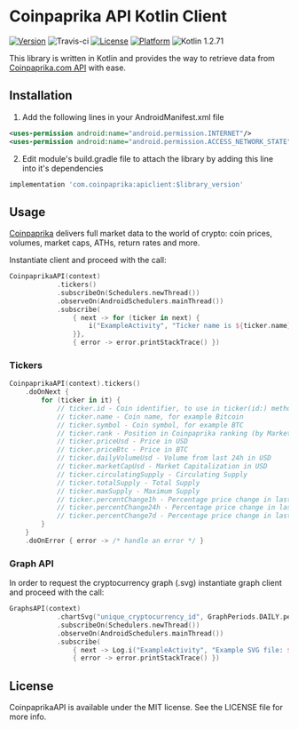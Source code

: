# Coinpaprika API Kotlin Client

[![Version](https://img.shields.io/badge/Version-0.0.1-blue.svg)](https://coinpaprika.com/pl/)
![Travis-ci](https://api.travis-ci.org/coinpaprika/coinpaprika-api-kotlin-client.svg)
[![License](https://img.shields.io/cocoapods/l/CoinpaprikaAPI.svg?style=flat)](https://opensource.org/licenses/MIT)
[![Platform](https://img.shields.io/badge/Platform-Android-blue.svg?style=flat)](https://developer.android.com/about/)
![Kotlin 1.2.71](https://img.shields.io/badge/Kotlin-1.2.71-orange.svg)

This library is written in Kotlin and provides the way to retrieve data from [Coinpaprika.com API](https://api.coinpaprika.com/) with ease.

## Installation
1. Add the following lines in your AndroidManifest.xml file
```xml
<uses-permission android:name="android.permission.INTERNET"/>
<uses-permission android:name="android.permission.ACCESS_NETWORK_STATE"/>
```

2. Edit module's build.gradle file to attach the library by adding this line into it's dependencies
```gradle
implementation 'com.coinpaprika:apiclient:$library_version'
```

## Usage
[Coinpaprika](https://coinpaprika.com) delivers full market data to the world of crypto: coin prices, volumes, market caps, ATHs, return rates and more.

Instantiate client and proceed with the call:
```kotlin
CoinpaprikaAPI(context)
            .tickers()
            .subscribeOn(Schedulers.newThread())
            .observeOn(AndroidSchedulers.mainThread())
            .subscribe(
                { next -> for (ticker in next) {
                    i("ExampleActivity", "Ticker name is ${ticker.name} ")
                }},
                { error -> error.printStackTrace() })
```

### Tickers

```kotlin
CoinpaprikaAPI(context).tickers()
    .doOnNext {
        for (ticker in it) {
            // ticker.id - Coin identifier, to use in ticker(id:) method
            // ticker.name - Coin name, for example Bitcoin
            // ticker.symbol - Coin symbol, for example BTC
            // ticker.rank - Position in Coinpaprika ranking (by MarketCap)
            // ticker.priceUsd - Price in USD
            // ticker.priceBtc - Price in BTC
            // ticker.dailyVolumeUsd - Volume from last 24h in USD
            // ticker.marketCapUsd - Market Capitalization in USD
            // ticker.circulatingSupply - Circulating Supply
            // ticker.totalSupply - Total Supply
            // ticker.maxSupply - Maximum Supply
            // ticker.percentChange1h - Percentage price change in last 1 hour
            // ticker.percentChange24h - Percentage price change in last 24 hours
            // ticker.percentChange7d - Percentage price change in last 7 days
        }
    }
    .doOnError { error -> /* handle an error */ }
```

### Graph API
In order to request the cryptocurrency graph (.svg) instantiate graph client and proceed with the call:
```kotlin
GraphsAPI(context)
            .chartSvg("unique_cryptocurrency_id", GraphPeriods.DAILY.period)
            .subscribeOn(Schedulers.newThread())
            .observeOn(AndroidSchedulers.mainThread())
            .subscribe(
                { next -> Log.i("ExampleActivity", "Example SVG file: $next") },
                { error -> error.printStackTrace() })
```

## License

CoinpaprikaAPI is available under the MIT license. See the LICENSE file for more info.
